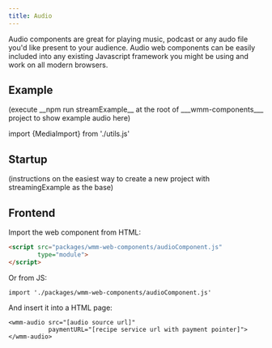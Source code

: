 ```yaml
---
title: Audio
---
```


Audio components are great for playing music, podcast or any audo file you'd like present to your audience. Audio web components can be easily included into any existing Javascript framework you might be using and work on all modern browsers.

## Example

<div id="media-container">
(execute __npm run streamExample__ at the root of ___wmm-components___ project to show example audio here)
</div>

import {MediaImport} from './utils.js'

<MediaImport url="/examples/audioAndVideo/client.js" media="webmonetization.mp3"></MediaImport>


## Startup

(instructions on the easiest way to create a new project with streamingExample as the base)



## Frontend

Import the web component from HTML:

```HTML
<script src="packages/wmm-web-components/audioComponent.js"
        type="module">
</script>
```

Or from JS:

```
import './packages/wmm-web-components/audioComponent.js'
```


And insert it into a HTML page:

```
<wmm-audio src="[audio source url]"
           paymentURL="[recipe service url with payment pointer]">
</wmm-audio>
```

